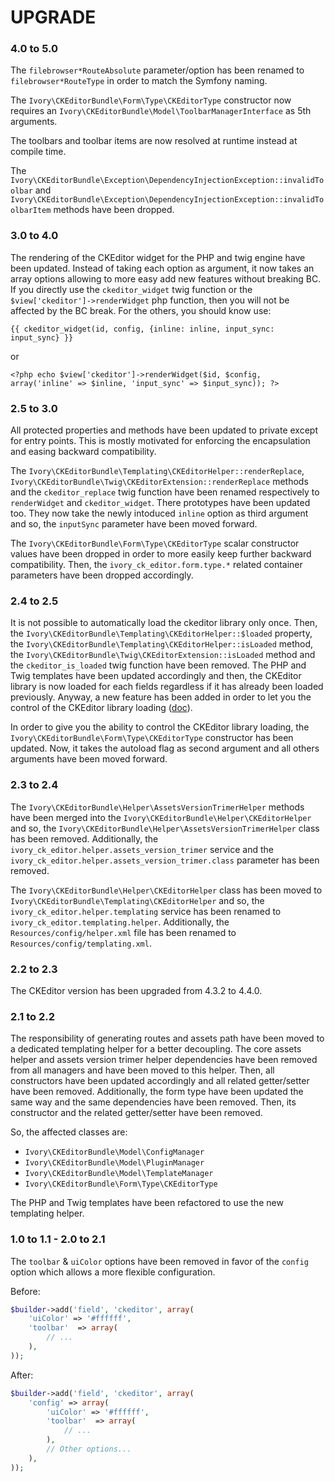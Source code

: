 # UPGRADE

### 4.0 to 5.0

The `filebrowser*RouteAbsolute` parameter/option has been renamed to `filebrowser*RouteType` in order to match the 
Symfony naming.

The `Ivory\CKEditorBundle\Form\Type\CKEditorType` constructor now requires an `Ivory\CKEditorBundle\Model\ToolbarManagerInterface`
as 5th arguments.
 
The toolbars and toolbar items are now resolved at runtime instead at compile time.

The `Ivory\CKEditorBundle\Exception\DependencyInjectionException::invalidToolbar` and
`Ivory\CKEditorBundle\Exception\DependencyInjectionException::invalidToolbarItem` methods have been dropped.

### 3.0 to 4.0

The rendering of the CKEditor widget for the PHP and twig engine have been updated. Instead of taking each option as
argument, it now takes an array options allowing to more easy add new features without breaking BC. If you directly use
the `ckeditor_widget` twig function or the `$view['ckeditor']->renderWidget` php function, then you will not be
affected by the BC break. For the others, you should know use:

```
{{ ckeditor_widget(id, config, {inline: inline, input_sync: input_sync} }}
```

or

```
<?php echo $view['ckeditor']->renderWidget($id, $config, array('inline' => $inline, 'input_sync' => $input_sync)); ?>
```

### 2.5 to 3.0

All protected properties and methods have been updated to private except for entry points. This is mostly motivated for
enforcing the encapsulation and easing backward compatibility.

The `Ivory\CKEditorBundle\Templating\CKEditorHelper::renderReplace`,
`Ivory\CKEditorBundle\Twig\CKEditorExtension::renderReplace` methods and the `ckeditor_replace` twig function have
been renamed respectively to `renderWidget` and `ckeditor_widget`. There prototypes have been updated too. They
now take the newly intoduced `inline` option as third argument and so, the `inputSync` parameter have been moved
forward.

The `Ivory\CKEditorBundle\Form\Type\CKEditorType` scalar constructor values have been dropped in order to more easily
keep further backward compatibility. Then, the `ivory_ck_editor.form.type.*` related container parameters have been
dropped accordingly.

### 2.4 to 2.5

It is not possible to automatically load the ckeditor library only once. Then, the
`Ivory\CKEditorBundle\Templating\CKEditorHelper::$loaded` property, the
`Ivory\CKEditorBundle\Templating\CKEditorHelper::isLoaded` method, the
`Ivory\CKEditorBundle\Twig\CKEditorExtension::isLoaded` method and the `ckeditor_is_loaded` twig function have been
removed. The PHP and Twig templates have been updated accordingly and then, the CKEditor library is now loaded for
each fields regardless if it has already been loaded previously. Anyway, a new feature has been added in order to let
you the control of the CKEditor library loading ([doc](/Resources/doc/usage.md#load-manually-the-library)).

In order to give you the ability to control the CKEditor library loading, the
`Ivory\CKEditorBundle\Form\Type\CKEditorType` constructor has been updated. Now, it takes the autoload flag as second
argument and all others arguments have been moved forward.

### 2.3 to 2.4

The `Ivory\CKEditorBundle\Helper\AssetsVersionTrimerHelper` methods have been merged into the
`Ivory\CKEditorBundle\Helper\CKEditorHelper` and so, the `Ivory\CKEditorBundle\Helper\AssetsVersionTrimerHelper` class
has been removed. Additionally, the `ivory_ck_editor.helper.assets_version_trimer` service and the
`ivory_ck_editor.helper.assets_version_trimer.class` parameter has been removed.

The `Ivory\CKEditorBundle\Helper\CKEditorHelper` class has been moved to
`Ivory\CKEditorBundle\Templating\CKEditorHelper` and so, the `ivory_ck_editor.helper.templating` service has been
renamed to `ivory_ck_editor.templating.helper`. Additionally, the `Resources/config/helper.xml` file has been renamed
to `Resources/config/templating.xml`.

### 2.2 to 2.3

The CKEditor version has been upgraded from 4.3.2 to 4.4.0.

### 2.1 to 2.2

The responsibility of generating routes and assets path have been moved to a dedicated templating helper for a better
decoupling. The core assets helper and assets version trimer helper dependencies have been removed from all
managers and have been moved to this helper. Then, all constructors have been updated accordingly and all related
getter/setter have been removed. Additionally, the form type have been updated the same way and the same dependencies
have been removed. Then, its constructor and the related getter/setter have been removed.

So, the affected classes are:

 * `Ivory\CKEditorBundle\Model\ConfigManager`
 * `Ivory\CKEditorBundle\Model\PluginManager`
 * `Ivory\CKEditorBundle\Model\TemplateManager`
 * `Ivory\CKEditorBundle\Form\Type\CKEditorType`

The PHP and Twig templates have been refactored to use the new templating helper.

### 1.0 to 1.1 - 2.0 to 2.1

The `toolbar` & `uiColor` options have been removed in favor of the `config` option which allows a more flexible
configuration.

Before:

``` php
$builder->add('field', 'ckeditor', array(
    'uiColor' => '#ffffff',
    'toolbar'  => array(
        // ...
    ),
));
```

After:

``` php
$builder->add('field', 'ckeditor', array(
    'config' => array(
        'uiColor' => '#ffffff',
        'toolbar'  => array(
            // ...
        ),
        // Other options...
    ),
));
```

